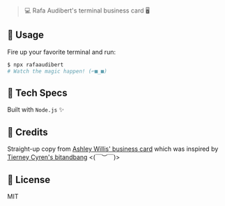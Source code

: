 > 💻 Rafa Audibert's terminal business card 🖥️

## 🚀 Usage

Fire up your favorite terminal and run:

```bash
$ npx rafaaudibert
# Watch the magic happen! (⌐■_■)
```

## 🧪 Tech Specs

Built with `Node.js` ✨

## 🔌 Credits

Straight-up copy from [Ashley Willis' business card](https://github.com/ashleymcnamara/ashley.dev-card)
which was inspired by [Tierney Cyren's bitandbang](https://github.com/bnb/bitandbang) <(￣︶￣)>

## 📄 License

MIT
